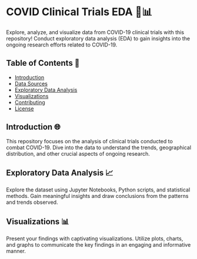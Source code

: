 # COVID Clinical Trials EDA 🧪📊

Explore, analyze, and visualize data from COVID-19 clinical trials with this repository! Conduct exploratory data analysis (EDA) to gain insights into the ongoing research efforts related to COVID-19.

## Table of Contents 📑

- [Introduction](#introduction)
- [Data Sources](#data-sources)
- [Exploratory Data Analysis](#exploratory-data-analysis)
- [Visualizations](#visualizations)
- [Contributing](#contributing)
- [License](#license)

## Introduction 🌐

This repository focuses on the analysis of clinical trials conducted to combat COVID-19. Dive into the data to understand the trends, geographical distribution, and other crucial aspects of ongoing research.

## Exploratory Data Analysis 📈

Explore the dataset using Jupyter Notebooks, Python scripts, and statistical methods. Gain meaningful insights and draw conclusions from the patterns and trends observed.

## Visualizations 📊

Present your findings with captivating visualizations. Utilize plots, charts, and graphs to communicate the key findings in an engaging and informative manner.

